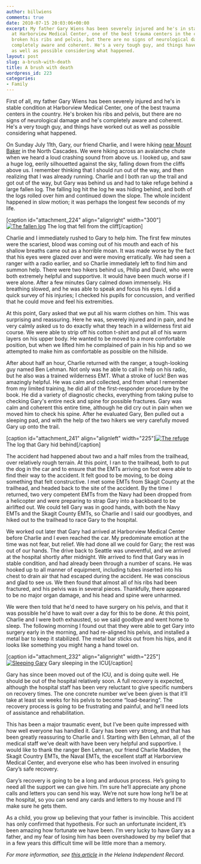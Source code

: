 ```yaml
---
author: billwiens
comments: true
date: 2010-07-15 20:03:06+00:00
excerpt: My father Gary Wiens has been severely injured and he's in stable condition
  at Harborview Medical Center, one of the best trauma centers in the country. He's
  broken his ribs and pelvis, but there are no signs of neurological damage and he's
  completely aware and coherent. He's a very tough guy, and things have worked out
  as well as possible considering what happened.
layout: post
slug: a-brush-with-death
title: A brush with death
wordpress_id: 223
categories:
- Family
---
```


First of all, my father Gary Wiens has been severely injured and he's in stable condition at Harborview Medical Center, one of the best trauma centers in the country. He's broken his ribs and pelvis, but there are no signs of neurological damage and he's completely aware and coherent. He's a very tough guy, and things have worked out as well as possible considering what happened.

On Sunday July 11th, Gary, our friend Charlie, and I were hiking [near Mount Baker](http://maps.google.com/maps/ms?ie=UTF8&hl=en&msa=0&msid=105939579805808308029.00045c3a6d30bda563a14&ll=48.664799,-121.593778&spn=0.00288,0.005777&t=h&z=18&iwloc=00048b4f0d138719a0510) in the North Cascades. We were hiking across an avalanche chute when we heard a loud crashing sound from above us. I looked up, and saw a huge log, eerily silhouetted against the sky, falling down from the cliffs above us. I remember thinking that I should run out of the way, and then realizing that I was already running. Charlie and I both ran up the trail and got out of the way, but Gary was behind us and had to take refuge behind a large fallen log. The falling log hit the log he was hiding behind, and both of the logs rolled over him and continued down the slope. The whole incident happened in slow motion; it was perhaps the longest few seconds of my life.

[caption id="attachment_224" align="alignright" width="300"][![The fallen log](http://billwiens.com/wordpress/wp-content/uploads/2010/07/the-perpetrator-300x225.jpg)](http://billwiens.com/wordpress/wp-content/uploads/2010/07/the-perpetrator.jpg) The log that fell from the cliff[/caption]

Charlie and I immediately rushed to Gary to help him. The first few minutes were the scariest, blood was coming out of his mouth and each of his shallow breaths came out as a horrible moan. It was made worse by the fact that his eyes were glazed over and were moving erratically. We had seen a ranger with a radio earlier, and so Charlie immediately left to find him and summon help. There were two hikers behind us, Philip and David, who were both extremely helpful and supportive. It would have been much worse if I were alone. After a few minutes Gary calmed down immensely. His breathing slowed, and he was able to speak and focus his eyes. I did a quick survey of his injuries; I checked his pupils for concussion, and verified that he could move and feel his extremities.

At this point, Gary asked that we put all his warm clothes on him. This was surprising and reassuring. Here he was, severely injured and in pain, and he very calmly asked us to do exactly what they teach in a wilderness first aid course. We were able to strip off his cotton t-shirt and put all of his warm layers on his upper body. He wanted to be moved to a more comfortable position, but when we lifted him he complained of pain in his hip and so we attempted to make him as comfortable as possible on the hillside.

After about half an hour, Charlie returned with the ranger, a tough-looking guy named Ben Lehman. Not only was he able to call in help on his radio, but he also was a trained wilderness EMT. What a stroke of luck! Ben was amazingly helpful. He was calm and collected, and from what I remember from my limited training, he did all of the first-responder procedure by the book. He did a variety of diagnostic checks, everything from taking pulse to checking Gary's entire neck and spine for possible fractures. Gary was calm and coherent this entire time, although he did cry out in pain when we moved him to check his spine. After he evaluated Gary, Ben pulled out a sleeping pad, and with the help of the two hikers we very carefully moved Gary up onto the trail.

[caption id="attachment_241" align="alignleft" width="225"][![The refuge](http://billwiens.com/wordpress/wp-content/uploads/2010/07/the-refuge1-225x300.jpg)](http://billwiens.com/wordpress/wp-content/uploads/2010/07/the-refuge1.jpg) The log that Gary hid behind[/caption]

The accident had happened about two and a half miles from the trailhead, over relatively rough terrain. At this point, I ran to the trailhead, both to put the dog in the car and to ensure that the EMTs arriving on foot were able to find their way to the accident. It felt good to be moving, to be doing something that felt constructive. I met some EMTs from Skagit County at the trailhead, and headed back to the site of the accident. By the time I returned, two very competent EMTs from the Navy had been dropped from a helicopter and were preparing to strap Gary into a backboard to be airlifted out. We could tell Gary was in good hands, with both the Navy EMTs and the Skagit County EMTs, so Charlie and I said our goodbyes, and hiked out to the trailhead to race Gary to the hospital.

We worked out later that Gary had arrived at Harborview Medical Center before Charlie and I even reached the car. My predominate emotion at the time was not fear, but relief. We had done all we could for Gary; the rest was out of our hands. The drive back to Seattle was uneventful, and we arrived at the hospital shortly after midnight. We arrived to find that Gary was in stable condition, and had already been through a number of scans. He was hooked up to all manner of equipment, including tubes inserted into his chest to drain air that had escaped during the accident. He was conscious and glad to see us. We then found that almost all of his ribs had been fractured, and his pelvis was in several pieces. Thankfully, there appeared to be no major organ damage, and his head and spine were unharmed.

We were then told that he'd need to have surgery on his pelvis, and that it was possible he'd have to wait over a day for this to be done. At this point, Charlie and I were both exhausted, so we said goodbye and went home to sleep. The following morning I found out that they were able to get Gary into surgery early in the morning, and had re-aligned his pelvis, and installed a metal bar to keep it stabilized. The metal bar sticks out from his hips, and it looks like something you might hang a hand towel on.

[caption id="attachment_232" align="alignright" width="225"][![Sleeping Gary](http://billwiens.com/wordpress/wp-content/uploads/2010/07/the-survivor-225x300.jpg)](http://billwiens.com/wordpress/wp-content/uploads/2010/07/the-survivor.jpg) Gary sleeping in the ICU[/caption]

Gary has since been moved out of the ICU, and is doing quite well. He should be out of the hospital relatively soon. A full recovery is expected, although the hospital staff has been very reluctant to give specific numbers on recovery times. The one concrete number we’ve been given is that it’ll take at least six weeks for his pelvis to become “load-bearing”. The recovery process is going to be frustrating and painful, and he’ll need lots of assistance and rehabilitation.

This has been a major traumatic event, but I’ve been quite impressed with how well everyone has handled it. Gary has been very strong, and that has been greatly reassuring to Charlie and I. Starting with Ben Lehman, all of the medical staff we’ve dealt with have been very helpful and supportive. I would like to thank the ranger Ben Lehman, our friend Charlie Madden, the Skagit Country EMTs, the Naval EMTs, the excellent staff at Harborview Medical Center, and everyone else who has been involved in ensuring Gary’s safe recovery.

Gary’s recovery is going to be a long and arduous process. He’s going to need all the support we can give him. I’m sure he’ll appreciate any phone calls and letters you can send his way. We’re not sure how long he’ll be at the hospital, so you can send any cards and letters to my house and I’ll make sure he gets them.

As a child, you grow up believing that your father is invincible. This accident has only confirmed that hypothesis. For such an unfortunate incident, it’s been amazing how fortunate we have been. I’m very lucky to have Gary as a father, and my fear of losing him has been overshadowed by my belief that in a few years this difficult time will be little more than a memory.

_For more information, see [this article](http://helenair.com/lifestyles/article_f1b9c9f0-9622-11df-97dc-001cc4c03286.html?mode=story) in the Helena Independent Record._
